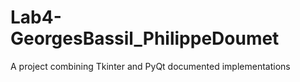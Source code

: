 # Lab4-GeorgesBassil_PhilippeDoumet
A project combining Tkinter and PyQt documented implementations
